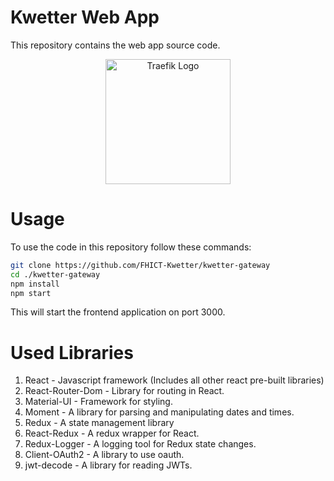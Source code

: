 # Kwetter Web App

This repository contains the web app source code.

<p align="center">
  <img src="https://www.carlrippon.com/static/64d2dff032f91508ec5326d8e4cdaaab/8e2db/React-and-typescript.png" 
  width="200" 
  title="Traefik Logo">
</p>

# Usage

To use the code in this repository follow these commands:
```bash
git clone https://github.com/FHICT-Kwetter/kwetter-gateway
cd ./kwetter-gateway
npm install
npm start
```

This will start the frontend application on port 3000.


# Used Libraries

1. React - Javascript framework (Includes all other react pre-built libraries)
2. React-Router-Dom - Library for routing in React.
3. Material-UI - Framework for styling.
4. Moment - A library for parsing and manipulating dates and times.
5. Redux - A state management library
6. React-Redux - A redux wrapper for React.
7. Redux-Logger - A logging tool for Redux state changes.
8. Client-OAuth2 - A library to use oauth.
9. jwt-decode - A library for reading JWTs.
